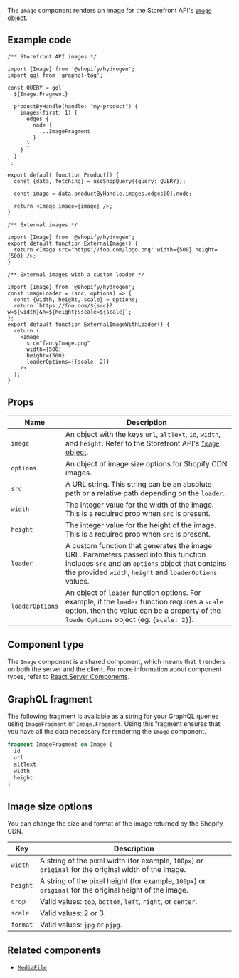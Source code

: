 <!-- This file is generated from source code in the Shopify/hydrogen repo. Edit the files in /packages/hydrogen/src/components/Image and run 'yarn generate-docs' at the root of this repo. For more information, refer to https://github.com/Shopify/shopify-dev/blob/master/content/internal/operations/hydrogen-reference-docs.md. -->

The `Image` component renders an image for the Storefront API's
[`Image` object](/api/storefront/reference/common-objects/image).

## Example code

```tsx
/** Storefront API images */

import {Image} from '@shopify/hydrogen';
import gql from 'graphql-tag';

const QUERY = gql`
  ${Image.Fragment}

  productByHandle(handle: "my-product") {
    images(first: 1) {
      edges {
        node {
          ...ImageFragment
        }
      }
    }
  }
`;

export default function Product() {
  const {data, fetching} = useShopQuery({query: QUERY});

  const image = data.productByHandle.images.edges[0].node;

  return <Image image={image} />;
}
```

```tsx
/** External images */

import {Image} from '@shopify/hydrogen';
export default function ExternalImage() {
  return <Image src="https://foo.com/logo.png" width={500} height={500} />;
}
```

```tsx
/** External images with a custom loader */

import {Image} from '@shopify/hydrogen';
const imageLoader = (src, options) => {
  const {width, height, scale} = options;
  return `https://foo.com/${src}?w=${width}&h=${height}&scale=${scale}`;
};
export default function ExternalImageWithLoader() {
  return (
    <Image
      src="fancyImage.png"
      width={500}
      height={500}
      loaderOptions={{scale: 2}}
    />
  );
}
```

## Props

| Name | Description |
| ---- | ----------- |
| `image` | An object with the keys `url`, `altText`, `id`, `width`, and `height`. Refer to the Storefront API's [`Image` object](/api/storefront/reference/common-objects/image). |
| `options` | An object of image size options for Shopify CDN images. |
| `src` | A URL string. This string can be an absolute path or a relative path depending on the `loader`. |
| `width` | The integer value for the width of the image. This is a required prop when `src` is present.  |
| `height` | The integer value for the height of the image. This is a required prop when `src` is present. |
| `loader` | A custom function that generates the image URL. Parameters passed into this function includes `src` and an `options` object that contains the provided `width`, `height` and `loaderOptions` values. |
| `loaderOptions` | An object of `loader` function options. For example, if the `loader` function requires a `scale` option, then the value can be a property of the `loaderOptions` object (eg. `{scale: 2}`). |

## Component type

The `Image` component is a shared component, which means that it renders on both the server and the client. For more information about component types, refer to [React Server Components](/custom-storefronts/hydrogen/framework/react-server-components).

## GraphQL fragment

The following fragment is available as a string for your GraphQL queries using `ImageFragment` or `Image.Fragment`. Using this fragment ensures that you have all the data necessary for rendering the `Image` component.

```graphql
fragment ImageFragment on Image {
  id
  url
  altText
  width
  height
}
```

## Image size options

You can change the size and format of the image returned by the Shopify CDN.

| Key      | Description                                                                                             |
| -------- | ------------------------------------------------------------------------------------------------------- |
| `width`  | A string of the pixel width (for example, `100px`) or `original` for the original width of the image.   |
| `height` | A string of the pixel height (for example, `100px`) or `original` for the original height of the image. |
| `crop`   | Valid values: `top`, `bottom`, `left`, `right`, or `center`.                                            |
| `scale`  | Valid values: 2 or 3.                                                                                   |
| `format` | Valid values: `jpg` or `pjpg`.                                                                          |

## Related components

- [`MediaFile`](/api/hydrogen/components/primitive/mediafile)
